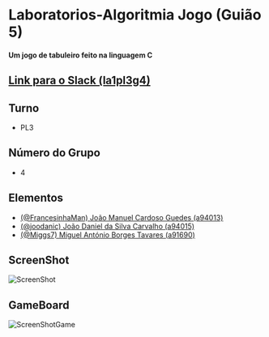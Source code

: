 # Laboratorios-Algoritmia Jogo (Guião 5)
#### Um jogo de tabuleiro feito na linguagem C

## [Link para o Slack (la1pl3g4)](https://la1pl3g4.slack.com)

## Turno
  * PL3
## Número do Grupo
  * 4
## Elementos 
  * [(@FrancesinhaMan) João Manuel Cardoso Guedes (a94013)](https://github.com/FrancesinhaMan)
  * [(@joodanic) João Daniel da Silva Carvalho (a94015)](https://github.com/joodanic)
  * [(@Miggs7) Miguel António Borges Tavares (a91690)](https://github.com/Miggs7)

## ScreenShot
![ScreenShot](https://github.com/FrancesinhaMan/Laboratorios-Algoritmia-Guiao5-Jogo/blob/master/Capturar.PNG)

## GameBoard
![ScreenShotGame](https://github.com/FrancesinhaMan/Laboratorios-Algoritmia-Guiao5-Jogo/blob/master/board.PNG)

